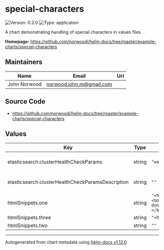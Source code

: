 # special-characters

![Version: 0.2.0](https://img.shields.io/badge/Version-0.2.0-informational?style=flat-square) ![Type: application](https://img.shields.io/badge/Type-application-informational?style=flat-square)

A chart demonstrating handling of special characters in values files

**Homepage:** <https://github.com/norwoodj/helm-docs/tree/master/example-charts/special-characters>

## Maintainers

| Name | Email | Url |
| ---- | ------ | --- |
| John Norwood | <norwood.john.m@gmail.com> |  |

## Source Code

* <https://github.com/norwoodj/helm-docs/tree/master/example-charts/special-characters>

## Values

| Key | Type | Default | Description |
|-----|------|---------|-------------|
| elasticsearch.clusterHealthCheckParams | string | `"wait_for_status=yellow&timeout=1s"` | The Elasticsearch cluster health status params that will be used by readinessProbe command |
| elasticsearch.clusterHealthCheckParamsDescription | string | `""` | Now let's put some special characters in the description: wait_for_status=yellow&timeout=1s |
| htmlSnippets.one | string | `"<html>\n  <head></head>\n  <body>\n    <h1>Is this right, I don't know html</h1>\n  </body>\n</html>\n"` |  |
| htmlSnippets.three | string | `"<html><head></head></html>"` | Another description |
| htmlSnippets.two | string | `""` | Let's put it in the description <html></html> |

----------------------------------------------
Autogenerated from chart metadata using [helm-docs v1.12.0](https://github.com/norwoodj/helm-docs/releases/v1.12.0)
